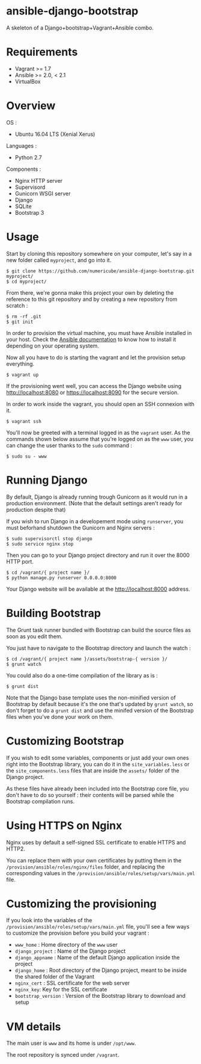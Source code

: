 # ansible-django-bootstrap

A skeleton of a Django+bootstrap+Vagrant+Ansible combo.

# Requirements

* Vagrant >= 1.7
* Ansible >= 2.0, < 2.1
* VirtualBox

# Overview

OS :
* Ubuntu 16.04 LTS (Xenial Xerus)

Languages :
* Python 2.7

Components :
* Nginx HTTP server
* Supervisord
* Gunicorn WSGI server
* Django
* SQLite
* Bootstrap 3

# Usage

Start by cloning this repository somewhere on your computer, let's say in a new folder called `myproject`, and go into it.

	$ git clone https://github.com/numericube/ansible-django-bootstrap.git myproject/
	$ cd myproject/

From there, we're gonna make this project your own by deleting the reference to this git repository and by creating a new repository from scratch :

	$ rm -rf .git
	$ git init

In order to provision the virtual machine, you must have Ansible installed in your host. Check the [Ansible documentation](http://docs.ansible.com/ansible/intro_installation.html#installing-the-control-machine) to know how to install it depending on your operating system.

Now all you have to do is starting the vagrant and let the provision setup everything.

	$ vagrant up

If the provisioning went well, you can access the Django website using <http://localhost:8080> or <https://localhost:8090> for the secure version.

In order to work inside the vagrant, you should open an SSH connexion with it.

	$ vagrant ssh

You'll now be greeted with a terminal logged in as the `vagrant` user. As the commands shown below assume that you're logged on as the `www` user, you can change the user thanks to the `sudo` command :

	$ sudo su - www

# Running Django

By default, Django is already running trough Gunicorn as it would run in a production environment. (Note that the default settings aren't ready for production despite that)

If you wish to run Django in a developement mode using `runserver`, you must beforhand shutdown the Gunicorn and Nginx servers :

	$ sudo supervisorctl stop django
	$ sudo service nginx stop

Then you can go to your Django project directory and run it over the 8000 HTTP port.

	$ cd /vagrant/{ project name }/
	$ python manage.py runserver 0.0.0.0:8000

Your Django website will be available at the <http://localhost:8000> address.

# Building Bootstrap

The Grunt task runner bundled with Bootstrap can build the source files as soon as you edit them.

You just have to navigate to the Bootstrap directory and launch the watch :

	$ cd /vagrant/{ project name }/assets/bootstrap-{ version }/
	$ grunt watch

You could also do a one-time compilation of the library as is :

	$ grunt dist

Note that the Django base template uses the non-minified version of Bootstrap by default because it's the one that's updated by `grunt watch`, so don't forget to do a `grunt dist` and use the minifed version of the Bootstrap files when you've done your work on them.

# Customizing Bootstrap

If you wish to edit some variables, components or just add your own ones right into the Bootstrap library, you can do it in the `site_variables.less` or the `site_components.less` files that are inside the `assets/` folder of the Django project.

As these files have already been included into the Bootstrap core file, you don't have to do so yourself : their contents will be parsed while the Bootstrap compilation runs.

# Using HTTPS on Nginx

Nginx uses by default a self-signed SSL certificate to enable HTTPS and HTTP2.

You can replace them with your own certificates by putting them in the `/provision/ansible/roles/nginx/files` folder, and replacing the corresponding values in the `/provision/ansible/roles/setup/vars/main.yml` file.

# Customizing the provisioning

If you look into the variables of the `/provision/ansible/roles/setup/vars/main.yml` file, you'll see a few ways to customize the provision before you build your vagrant :

* `www_home` : Home directory of the `www` user
* `django_project` : Name of the Django project
* `django_appname` : Name of the default Django application inside the project
* `django_home` : Root directory of the Django project, meant to be inside the shared folder of the Vagrant
* `nginx_cert` : SSL certificate for the web server
* `nginx_key`: Key for the SSL certificate
* `bootstrap_version` : Version of the Bootstrap library to download and setup

# VM details

The main user is `www` and its home is under `/opt/www`.

The root repository is synced under `/vagrant`.
